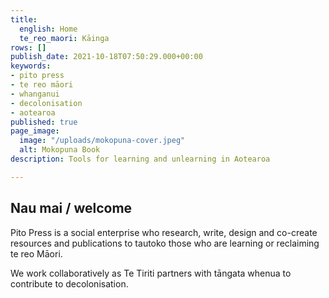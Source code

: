```yaml
---
title:
  english: Home
  te_reo_maori: Kāinga
rows: []
publish_date: 2021-10-18T07:50:29.000+00:00
keywords:
- pito press
- te reo māori
- whanganui
- decolonisation
- aotearoa
published: true
page_image:
  image: "/uploads/mokopuna-cover.jpeg"
  alt: Mokopuna Book
description: Tools for learning and unlearning in Aotearoa

---
```

## Nau mai / welcome

Pito Press is a social enterprise who research, write, design and co-create resources and publications to tautoko those who are learning or reclaiming te reo Māori.

We work collaboratively as Te Tiriti partners with tāngata whenua to contribute to decolonisation.
